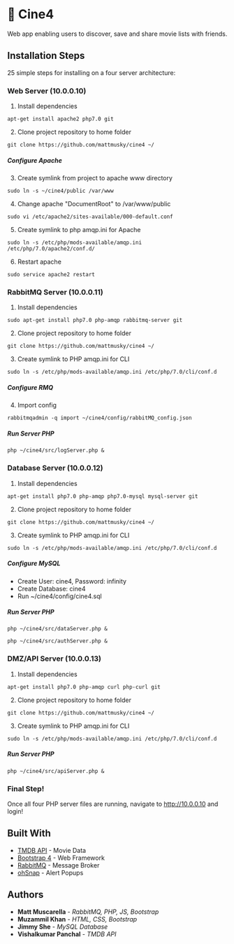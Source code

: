 # 🎥 Cine4
Web app enabling users to discover, save and share movie lists with friends.

## Installation Steps

25 simple steps for installing on a four server architecture:

### Web Server (10.0.0.10)
1. Install dependencies
```
apt-get install apache2 php7.0 git
```
2. Clone project repository to home folder
```
git clone https://github.com/mattmusky/cine4 ~/
```

##### Configure Apache
3. Create symlink from project to apache www directory
```
sudo ln -s ~/cine4/public /var/www
```
4. Change apache "DocumentRoot" to /var/www/public
```
sudo vi /etc/apache2/sites-available/000-default.conf
```
5. Create symlink to php amqp.ini for Apache
```
sudo ln -s /etc/php/mods-available/amqp.ini /etc/php/7.0/apache2/conf.d/
```
6. Restart apache
```
sudo service apache2 restart
```


### RabbitMQ Server (10.0.0.11)
1. Install dependencies
```
sudo apt-get install php7.0 php-amqp rabbitmq-server git
```
2. Clone project repository to home folder
```
git clone https://github.com/mattmusky/cine4 ~/
```
3. Create symlink to PHP amqp.ini for CLI
```
sudo ln -s /etc/php/mods-available/amqp.ini /etc/php/7.0/cli/conf.d
```
##### Configure RMQ
4. Import config
```
rabbitmqadmin -q import ~/cine4/config/rabbitMQ_config.json
```
##### Run Server PHP
```
php ~/cine4/src/logServer.php &
```

### Database Server (10.0.0.12)
1. Install dependencies
```
apt-get install php7.0 php-amqp php7.0-mysql mysql-server git
```
2. Clone project repository to home folder
```
git clone https://github.com/mattmusky/cine4 ~/
```
3. Create symlink to PHP amqp.ini for CLI
```
sudo ln -s /etc/php/mods-available/amqp.ini /etc/php/7.0/cli/conf.d
```
##### Configure MySQL
  + Create User: cine4, Password: infinity
  + Create Database: cine4
  + Run ~/cine4/config/cine4.sql

  ##### Run Server PHP
```
php ~/cine4/src/dataServer.php &
```
```
php ~/cine4/src/authServer.php &
```

### DMZ/API Server (10.0.0.13)
1. Install dependencies
```
apt-get install php7.0 php-amqp curl php-curl git
```
2. Clone project repository to home folder
```
git clone https://github.com/mattmusky/cine4 ~/
```
3. Create symlink to PHP amqp.ini for CLI
```
sudo ln -s /etc/php/mods-available/amqp.ini /etc/php/7.0/cli/conf.d
```
##### Run Server PHP
```
php ~/cine4/src/apiServer.php &
```

### Final Step!
Once all four PHP server files are running, navigate to http://10.0.0.10 and login!


## Built With
* [TMDB API](https://developers.themoviedb.org/4/getting-started) - Movie Data
* [Bootstrap 4](https://getbootstrap.com/) - Web Framework
* [RabbitMQ](https://www.rabbitmq.com/) - Message Broker
* [ohSnap](https://justindomingue.github.io/ohSnap/) - Alert Popups

## Authors

* **Matt Muscarella** - *RabbitMQ, PHP, JS, Bootstrap*
* **Muzammil Khan** - *HTML, CSS, Bootstrap*
* **Jimmy She** - *MySQL Database*
* **Vishalkumar Panchal** - *TMDB API*
